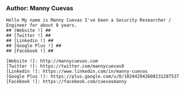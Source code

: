 ### Author: Manny Cuevas ###

    Hello My name is Manny Cuevas I've been a Security Researcher / Engineer for about 8 years.
    ## [Website !] ##
    ## [Twitter !] ##
    ## [Linkedin !] ##
    ## [Google Plus !] ##
    ## [Facebook !] ##
    
    [Website !]: http://mannycuevas.com
    [Twitter !]: https://twitter.com/mannycuevas0
    [Linkedin !]: https://www.linkedin.com/in/manny-cuevas
    [Google Plus !]: https://plus.google.com/u/0/102442942608131287537
    [Facebook !]: https://facebook.com/cuevasmanny
    
 
    
